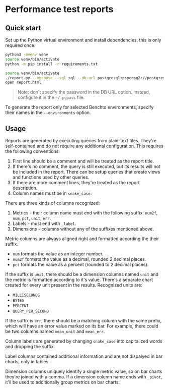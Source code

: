 Performance test reports
========================

## Quick start

Set up the Python virtual environment and install dependencies, this is only required once:
```bash
python3 -mvenv venv
source venv/bin/activate
python -m pip install -r requirements.txt
```

```bash
source venv/bin/activate
./report.py --verbose --sql sql --db-url postgresql+psycopg2://postgres@localhost:5432/benchto --output report.html
open report.html
```

> Note: don't specify the password in the DB URL option. Instead, configure it in the `~/.pgpass` file.

To generate the report only for selected Benchto environments, specify their names in the `--environments` option.

## Usage

Reports are generated by executing queries from plain-text files. They're self-contained and do not require any additional configuration. This requires the following conventions:

1. First line should be a comment and will be treated as the report title.
1. If there's no comment, the query is still executed, but its results will not be included in the report. There can be setup queries that create views and functions used by other queries.
1. If there are more comment lines, they're treated as the report description.
1. Column names must be in `snake_case`.

There are three kinds of columns recognized:
1. Metrics - their column name must end with the following suffix: `num2f`, `num`, `pct`, `unit`, `err`.
1. Labels - must end with `_label`.
1. Dimensions - columns without any of the suffixes mentioned above.

Metric columns are always aligned right and formatted according the their suffix.
* `num` formats the value as an integer number.
* `num2f` formats the value as a decimal, rounded 2 decimal places.
* `pct` formats the value as a percent (rounded to 2 decimal places).

If the suffix is `unit`, there should be a dimension columns named `unit` and the metric is formatted according to it's value. There's a separate chart created for every unit present in the results.
Recognized units are:
* `MILLISECONDS`
* `BYTES`
* `PERCENT`
* `QUERY_PER_SECOND`

If the suffix is `err`, there should be a matching column with the same prefix, which will have an error value marked on its bar. For example, there could be two columns named `mean_unit` and `mean_err`.

Column labels are generated by changing `snake_case` into capitalized words and dropping the suffix.

Label columns contained additional information and are not dispalyed in bar charts, only in tables.

Dimension columns uniquely identify a single metric value, so on bar charts they're joined with a comma.
If a dimension column name ends with `_pivot`, it'll be used to additionally group metrics on bar charts.
